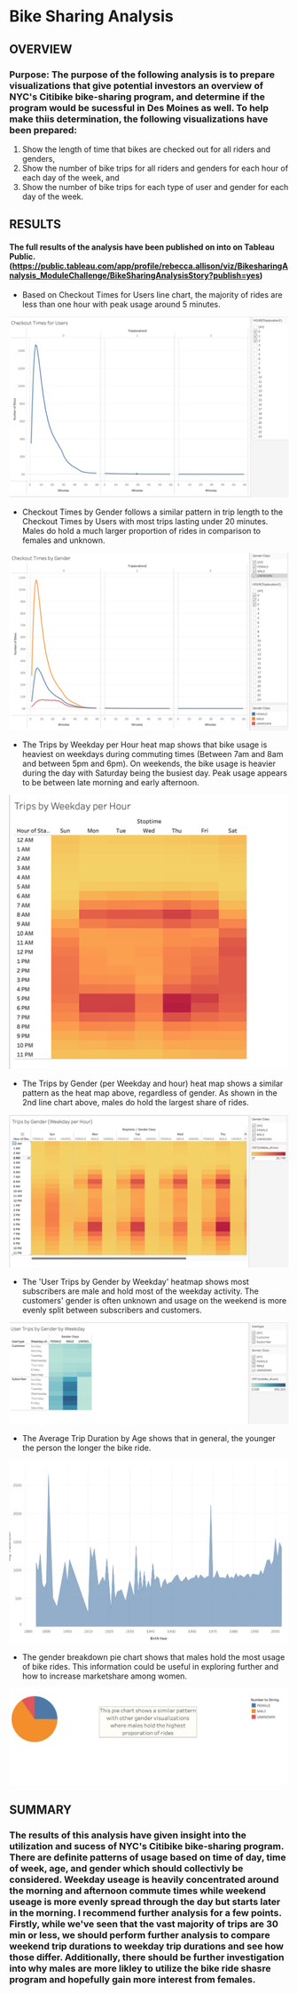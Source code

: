 # Bike Sharing Analysis

## OVERVIEW
### Purpose:  The purpose of the following analysis is to prepare visualizations that give potential investors an overview of NYC's Citibike bike-sharing program, and determine if the program would be sucessful in Des Moines as well. To help make thiis determination, the following visualizations have been prepared: 
1) Show the length of time that bikes are checked out for all riders and genders, 
2) Show the number of bike trips for all riders and genders for each hour of each day of the week, and 
3) Show the number of bike trips for each type of user and gender for each day of the week.


## RESULTS
#### The full results of the analysis have been published on into on Tableau Public. (https://public.tableau.com/app/profile/rebecca.allison/viz/BikesharingAnalysis_ModuleChallenge/BikeSharingAnalysisStory?publish=yes)


 - Based on Checkout Times for Users line chart, the majority of rides are less than one hour with peak usage around 5 minutes.
 
 ![Checkout Times for Users](https://github.com/RebeccaA79/bikesharing/blob/main/images/checkout_times_for_users.png)


- Checkout Times by Gender follows a similar pattern in trip length to the Checkout Times by Users with most trips lasting under 20 minutes. Males do hold a much larger proportion of rides in comparison to females and unknown.

![Checkout Times by Gender](https://github.com/RebeccaA79/bikesharing/blob/main/images/checkout_times_by_gender.png)

- The Trips by Weekday per Hour heat map shows that bike usage is heaviest on weekdays during commuting times (Between 7am and 8am and between 5pm and 6pm). On weekends, the bike usage is heavier during the day with Saturday being the busiest day. Peak usage appears to be between late morning and early afternoon.

![Trips by Weekday per Hour](https://github.com/RebeccaA79/bikesharing/blob/main/images/trips_by_weekday_per_hour.png)

- The Trips by Gender (per Weekday and hour) heat map shows a similar pattern as the heat map above, regardless of gender. As shown in the 2nd line chart above, males do hold the largest share of rides.

![Trips by Gender per Weekday and hour](https://github.com/RebeccaA79/bikesharing/blob/main/images/trips_by_gender(weekday_per_hour).png)

 - The 'User Trips by Gender by Weekday' heatmap shows most subscribers are male and hold most of the weekday activity.  The customers' gender is often unknown and usage on the weekend is more evenly split between subscribers and customers.

![User Trips by Gender by Weekday](https://github.com/RebeccaA79/bikesharing/blob/main/images/user_trips_by_gender_weekday.png)

 - The Average Trip Duration by Age shows that in general, the younger the person the longer the bike ride.
 
![Average Age of Trip Duration](https://github.com/RebeccaA79/bikesharing/blob/main/images/avg_trip_duration_by_age.png)  

 - The gender breakdown pie chart shows that males hold the most usage of bike rides. This information could be useful in exploring further and how to increase marketshare among women.

![Gender Breakdown Pie Chart](https://github.com/RebeccaA79/bikesharing/blob/main/images/gender_breakdown_pie_chart.png)  

## SUMMARY
### The results of this analysis have given insight into the utilization and sucess of NYC's Citibike bike-sharing program. There are definite patterns of usage based on time of day, time of week, age, and gender which should collectivly be considered. Weekday useage is heavily concentrated around the morning and afternoon commute times while weekend useage is more evenly spread through the day but starts later in the morning.  I recommend further analysis for a few points.  Firstly, while we've seen that the vast majority of trips are 30 min or less, we should perform further analysis to compare weekend trip durations to weekday trip durations and see how those differ.  Additionally, there should be further investigation into why males are more likley to utilize the bike ride shasre program and hopefully gain more interest from females. 

